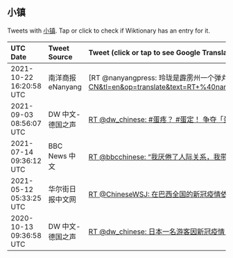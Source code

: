 ## 小镇 

Tweets with [小镇](https://en.wiktionary.org/wiki/小镇). Tap or click to check if Wiktionary has an entry for it.

| UTC Date | Tweet Source | Tweet (click or tap to see Google Translation) |
|:-----------------|:-------------|:------------------|  
| 2021-10-22 16:20:58 UTC | 南洋商报eNanyang | [RT @nanyangpress: 玲珑是霹雳州一个弹丸小镇，山明水秀，人杰地灵，在政坛上涌现许多叱咤风云人物，迄今单是州务大臣已就冒出7名。https://t.co/fDw7VPMJX8 https://t.co/ImoFxGIKoV](https://translate.google.com/?hi=en&tab=TT&sl=zh-CN&tl=en&op=translate&text=RT+%40nanyangpress%3A+%E7%8E%B2%E7%8F%91%E6%98%AF%E9%9C%B9%E9%9B%B3%E5%B7%9E%E4%B8%80%E4%B8%AA%E5%BC%B9%E4%B8%B8%E5%B0%8F%E9%95%87%EF%BC%8C%E5%B1%B1%E6%98%8E%E6%B0%B4%E7%A7%80%EF%BC%8C%E4%BA%BA%E6%9D%B0%E5%9C%B0%E7%81%B5%EF%BC%8C%E5%9C%A8%E6%94%BF%E5%9D%9B%E4%B8%8A%E6%B6%8C%E7%8E%B0%E8%AE%B8%E5%A4%9A%E5%8F%B1%E5%92%A4%E9%A3%8E%E4%BA%91%E4%BA%BA%E7%89%A9%EF%BC%8C%E8%BF%84%E4%BB%8A%E5%8D%95%E6%98%AF%E5%B7%9E%E5%8A%A1%E5%A4%A7%E8%87%A3%E5%B7%B2%E5%B0%B1%E5%86%92%E5%87%BA7%E5%90%8D%E3%80%82https%3A%2F%2Ft.co%2FfDw7VPMJX8+https%3A%2F%2Ft.co%2FImoFxGIKoV) |
| 2021-09-03 08:56:07 UTC | DW 中文- 德国之声 | [RT @dw_chinese: #蛋疼？ #蛋定！ 争夺「蛋蛋杯」冠军- 世界睾丸烹饪大赛 塞尔维亚小镇Lunjevica因为一个奇特的美食比赛闻名于世——#世界睾丸烹饪大赛。今年的活动也吸引了全球各地的团队参加，煮熟、烘烤和油炸，参赛者们在现场烹饪了创意十足的佳肴，用的食材皆…](https://translate.google.com/?hi=en&tab=TT&sl=zh-CN&tl=en&op=translate&text=RT+%40dw_chinese%3A+%23%E8%9B%8B%E7%96%BC%EF%BC%9F+%23%E8%9B%8B%E5%AE%9A%EF%BC%81+%E4%BA%89%E5%A4%BA%E3%80%8C%E8%9B%8B%E8%9B%8B%E6%9D%AF%E3%80%8D%E5%86%A0%E5%86%9B-+%E4%B8%96%E7%95%8C%E7%9D%BE%E4%B8%B8%E7%83%B9%E9%A5%AA%E5%A4%A7%E8%B5%9B+%E5%A1%9E%E5%B0%94%E7%BB%B4%E4%BA%9A%E5%B0%8F%E9%95%87Lunjevica%E5%9B%A0%E4%B8%BA%E4%B8%80%E4%B8%AA%E5%A5%87%E7%89%B9%E7%9A%84%E7%BE%8E%E9%A3%9F%E6%AF%94%E8%B5%9B%E9%97%BB%E5%90%8D%E4%BA%8E%E4%B8%96%E2%80%94%E2%80%94%23%E4%B8%96%E7%95%8C%E7%9D%BE%E4%B8%B8%E7%83%B9%E9%A5%AA%E5%A4%A7%E8%B5%9B%E3%80%82%E4%BB%8A%E5%B9%B4%E7%9A%84%E6%B4%BB%E5%8A%A8%E4%B9%9F%E5%90%B8%E5%BC%95%E4%BA%86%E5%85%A8%E7%90%83%E5%90%84%E5%9C%B0%E7%9A%84%E5%9B%A2%E9%98%9F%E5%8F%82%E5%8A%A0%EF%BC%8C%E7%85%AE%E7%86%9F%E3%80%81%E7%83%98%E7%83%A4%E5%92%8C%E6%B2%B9%E7%82%B8%EF%BC%8C%E5%8F%82%E8%B5%9B%E8%80%85%E4%BB%AC%E5%9C%A8%E7%8E%B0%E5%9C%BA%E7%83%B9%E9%A5%AA%E4%BA%86%E5%88%9B%E6%84%8F%E5%8D%81%E8%B6%B3%E7%9A%84%E4%BD%B3%E8%82%B4%EF%BC%8C%E7%94%A8%E7%9A%84%E9%A3%9F%E6%9D%90%E7%9A%86%E2%80%A6) |
| 2021-07-14 09:36:12 UTC | BBC News 中文 | [RT @bbcchinese: “我厌倦了人际关系，我带着一个小手提箱就消失了。”42岁的杉本说。在他的家乡小城，因为他的家人及其在当地的显赫生意，每个人都认识他，他们都期望杉本接过生意。但是把这种责任强加在他身上，让他非常痛苦，以至于他突然永远离开小镇，没有人知道他要去哪…](https://translate.google.com/?hi=en&tab=TT&sl=zh-CN&tl=en&op=translate&text=RT+%40bbcchinese%3A+%E2%80%9C%E6%88%91%E5%8E%8C%E5%80%A6%E4%BA%86%E4%BA%BA%E9%99%85%E5%85%B3%E7%B3%BB%EF%BC%8C%E6%88%91%E5%B8%A6%E7%9D%80%E4%B8%80%E4%B8%AA%E5%B0%8F%E6%89%8B%E6%8F%90%E7%AE%B1%E5%B0%B1%E6%B6%88%E5%A4%B1%E4%BA%86%E3%80%82%E2%80%9D42%E5%B2%81%E7%9A%84%E6%9D%89%E6%9C%AC%E8%AF%B4%E3%80%82%E5%9C%A8%E4%BB%96%E7%9A%84%E5%AE%B6%E4%B9%A1%E5%B0%8F%E5%9F%8E%EF%BC%8C%E5%9B%A0%E4%B8%BA%E4%BB%96%E7%9A%84%E5%AE%B6%E4%BA%BA%E5%8F%8A%E5%85%B6%E5%9C%A8%E5%BD%93%E5%9C%B0%E7%9A%84%E6%98%BE%E8%B5%AB%E7%94%9F%E6%84%8F%EF%BC%8C%E6%AF%8F%E4%B8%AA%E4%BA%BA%E9%83%BD%E8%AE%A4%E8%AF%86%E4%BB%96%EF%BC%8C%E4%BB%96%E4%BB%AC%E9%83%BD%E6%9C%9F%E6%9C%9B%E6%9D%89%E6%9C%AC%E6%8E%A5%E8%BF%87%E7%94%9F%E6%84%8F%E3%80%82%E4%BD%86%E6%98%AF%E6%8A%8A%E8%BF%99%E7%A7%8D%E8%B4%A3%E4%BB%BB%E5%BC%BA%E5%8A%A0%E5%9C%A8%E4%BB%96%E8%BA%AB%E4%B8%8A%EF%BC%8C%E8%AE%A9%E4%BB%96%E9%9D%9E%E5%B8%B8%E7%97%9B%E8%8B%A6%EF%BC%8C%E4%BB%A5%E8%87%B3%E4%BA%8E%E4%BB%96%E7%AA%81%E7%84%B6%E6%B0%B8%E8%BF%9C%E7%A6%BB%E5%BC%80%E5%B0%8F%E9%95%87%EF%BC%8C%E6%B2%A1%E6%9C%89%E4%BA%BA%E7%9F%A5%E9%81%93%E4%BB%96%E8%A6%81%E5%8E%BB%E5%93%AA%E2%80%A6) |
| 2021-05-12 05:33:25 UTC | 华尔街日报中文网 | [RT @ChineseWSJ: 在巴西全国的新冠疫情依旧严峻之际，小镇塞拉纳的生活开始恢复常态。当地开展了一项实验，符合接种条件的成年人中，有98%都接种了中国公司科兴研发的疫苗。这场实验为世界上仍在努力抗击新冠疫情的国家带去了希望，让大家意识到，大规模接种疫苗是有效果的。…](https://translate.google.com/?hi=en&tab=TT&sl=zh-CN&tl=en&op=translate&text=RT+%40ChineseWSJ%3A+%E5%9C%A8%E5%B7%B4%E8%A5%BF%E5%85%A8%E5%9B%BD%E7%9A%84%E6%96%B0%E5%86%A0%E7%96%AB%E6%83%85%E4%BE%9D%E6%97%A7%E4%B8%A5%E5%B3%BB%E4%B9%8B%E9%99%85%EF%BC%8C%E5%B0%8F%E9%95%87%E5%A1%9E%E6%8B%89%E7%BA%B3%E7%9A%84%E7%94%9F%E6%B4%BB%E5%BC%80%E5%A7%8B%E6%81%A2%E5%A4%8D%E5%B8%B8%E6%80%81%E3%80%82%E5%BD%93%E5%9C%B0%E5%BC%80%E5%B1%95%E4%BA%86%E4%B8%80%E9%A1%B9%E5%AE%9E%E9%AA%8C%EF%BC%8C%E7%AC%A6%E5%90%88%E6%8E%A5%E7%A7%8D%E6%9D%A1%E4%BB%B6%E7%9A%84%E6%88%90%E5%B9%B4%E4%BA%BA%E4%B8%AD%EF%BC%8C%E6%9C%8998%25%E9%83%BD%E6%8E%A5%E7%A7%8D%E4%BA%86%E4%B8%AD%E5%9B%BD%E5%85%AC%E5%8F%B8%E7%A7%91%E5%85%B4%E7%A0%94%E5%8F%91%E7%9A%84%E7%96%AB%E8%8B%97%E3%80%82%E8%BF%99%E5%9C%BA%E5%AE%9E%E9%AA%8C%E4%B8%BA%E4%B8%96%E7%95%8C%E4%B8%8A%E4%BB%8D%E5%9C%A8%E5%8A%AA%E5%8A%9B%E6%8A%97%E5%87%BB%E6%96%B0%E5%86%A0%E7%96%AB%E6%83%85%E7%9A%84%E5%9B%BD%E5%AE%B6%E5%B8%A6%E5%8E%BB%E4%BA%86%E5%B8%8C%E6%9C%9B%EF%BC%8C%E8%AE%A9%E5%A4%A7%E5%AE%B6%E6%84%8F%E8%AF%86%E5%88%B0%EF%BC%8C%E5%A4%A7%E8%A7%84%E6%A8%A1%E6%8E%A5%E7%A7%8D%E7%96%AB%E8%8B%97%E6%98%AF%E6%9C%89%E6%95%88%E6%9E%9C%E7%9A%84%E3%80%82%E2%80%A6) |
| 2020-10-13 09:36:58 UTC | DW 中文- 德国之声 | [RT @dw_chinese: 日本一名游客因新冠疫情自3月中以来就一直困在秘鲁马丘比丘附近的小镇。在等了快7个月之后，上周末这名原本计划在秘鲁待3天的游客终于进入这座500多年前建造的印加古城遗址，成为7个月来第一位访客。马丘比丘的石造遗址将在11月重新对国内外游客开放。届…](https://translate.google.com/?hi=en&tab=TT&sl=zh-CN&tl=en&op=translate&text=RT+%40dw_chinese%3A+%E6%97%A5%E6%9C%AC%E4%B8%80%E5%90%8D%E6%B8%B8%E5%AE%A2%E5%9B%A0%E6%96%B0%E5%86%A0%E7%96%AB%E6%83%85%E8%87%AA3%E6%9C%88%E4%B8%AD%E4%BB%A5%E6%9D%A5%E5%B0%B1%E4%B8%80%E7%9B%B4%E5%9B%B0%E5%9C%A8%E7%A7%98%E9%B2%81%E9%A9%AC%E4%B8%98%E6%AF%94%E4%B8%98%E9%99%84%E8%BF%91%E7%9A%84%E5%B0%8F%E9%95%87%E3%80%82%E5%9C%A8%E7%AD%89%E4%BA%86%E5%BF%AB7%E4%B8%AA%E6%9C%88%E4%B9%8B%E5%90%8E%EF%BC%8C%E4%B8%8A%E5%91%A8%E6%9C%AB%E8%BF%99%E5%90%8D%E5%8E%9F%E6%9C%AC%E8%AE%A1%E5%88%92%E5%9C%A8%E7%A7%98%E9%B2%81%E5%BE%853%E5%A4%A9%E7%9A%84%E6%B8%B8%E5%AE%A2%E7%BB%88%E4%BA%8E%E8%BF%9B%E5%85%A5%E8%BF%99%E5%BA%A7500%E5%A4%9A%E5%B9%B4%E5%89%8D%E5%BB%BA%E9%80%A0%E7%9A%84%E5%8D%B0%E5%8A%A0%E5%8F%A4%E5%9F%8E%E9%81%97%E5%9D%80%EF%BC%8C%E6%88%90%E4%B8%BA7%E4%B8%AA%E6%9C%88%E6%9D%A5%E7%AC%AC%E4%B8%80%E4%BD%8D%E8%AE%BF%E5%AE%A2%E3%80%82%E9%A9%AC%E4%B8%98%E6%AF%94%E4%B8%98%E7%9A%84%E7%9F%B3%E9%80%A0%E9%81%97%E5%9D%80%E5%B0%86%E5%9C%A811%E6%9C%88%E9%87%8D%E6%96%B0%E5%AF%B9%E5%9B%BD%E5%86%85%E5%A4%96%E6%B8%B8%E5%AE%A2%E5%BC%80%E6%94%BE%E3%80%82%E5%B1%8A%E2%80%A6) |
